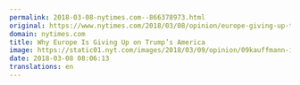 ```yaml
---
permalink: 2018-03-08-nytimes.com--866378973.html
original: https://www.nytimes.com/2018/03/08/opinion/europe-giving-up-trump.html?partner=rss&amp;emc=rss
domain: nytimes.com
title: Why Europe Is Giving Up on Trump’s America
image: https://static01.nyt.com/images/2018/03/09/opinion/09kauffmann-inyt/merlin_124061555_075267eb-def1-4516-88db-9eee8d6a63fb-mediumThreeByTwo440.jpg
date: 2018-03-08 08:06:13
translations: en
---
```


